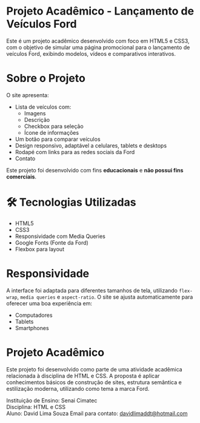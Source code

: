 # Projeto Acadêmico - Lançamento de Veículos Ford

Este é um projeto acadêmico desenvolvido com foco em HTML5 e CSS3, com o objetivo de simular uma página promocional para o lançamento de veículos Ford, exibindo modelos, vídeos e comparativos interativos.

# Sobre o Projeto

O site apresenta:

- Lista de veículos com:
  - Imagens
  - Descrição
  - Checkbox para seleção
  - Ícone de informações
- Um botão para comparar veículos
- Design responsivo, adaptável a celulares, tablets e desktops
- Rodapé com links para as redes sociais da Ford
- Contato 

Este projeto foi desenvolvido com fins **educacionais** e **não possui fins comerciais**.

# 🛠️ Tecnologias Utilizadas

- HTML5
- CSS3
- Responsividade com Media Queries
- Google Fonts (Fonte da Ford)
- Flexbox para layout

# Responsividade

A interface foi adaptada para diferentes tamanhos de tela, utilizando `flex-wrap`, `media queries` e `aspect-ratio`. O site se ajusta automaticamente para oferecer uma boa experiência em:

- Computadores
- Tablets
- Smartphones

# Projeto Acadêmico

Este projeto foi desenvolvido como parte de uma atividade acadêmica relacionada à disciplina de HTML e CSS. A proposta é aplicar conhecimentos básicos de construção de sites, estrutura semântica e estilização moderna, utilizando como tema a marca Ford.

Instituição de Ensino: Senai Cimatec   
Disciplina: HTML e CSS    
Aluno: David Lima Souza
Email para contato: davidlimaddt@hotmail.com
